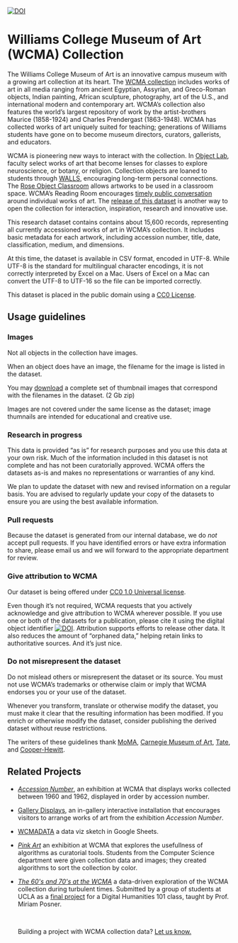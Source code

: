 [![DOI](https://zenodo.org/badge/82729276.svg)](https://zenodo.org/badge/latestdoi/82729276)

# Williams College Museum of Art (WCMA) Collection

The Williams College Museum of Art is an innovative campus museum with a growing art collection at its heart. The [WCMA collection](https://wcma.williams.edu/collection/) includes works of art in all media ranging from ancient Egyptian, Assyrian, and Greco-Roman objects, Indian painting, African sculpture, photography, art of the U.S., and international modern and contemporary art. WCMA’s collection also features the world’s largest repository of work by the artist-brothers Maurice (1858-1924) and Charles Prendergast (1863-1948). WCMA has collected works of art uniquely suited for teaching; generations of Williams students have gone on to become museum directors, curators, gallerists, and educators.

WCMA is pioneering new ways to interact with the collection. In [Object Lab](https://wcma.williams.edu/object-lab-collaborate/), faculty select works of art that become lenses for classes to explore neuroscience, or botany, or religion. Collection objects are loaned to students through [WALLS](https://wcma.williams.edu/walls/), encouraging long-term personal connections. The [Rose Object Classroom](https://wcma.williams.edu/rose-object-classroom/) allows artworks to be used in a classroom space. WCMA’s Reading Room encourages [timely public conversation](https://wcma.williams.edu/getting-a-read-on-basquiat-and-black-lives-matter-2/) around individual works of art. The [release of this dataset](https://medium.com/@caw_/new-dimensions-for-collections-at-wcma-72d4c627fef8#.d7ja01dx7) is another way to open the collection for interaction, inspiration, research and innovative use.

This research dataset contains contains about 15,600 records, representing all currently accessioned works of art in WCMA’s collection. It includes basic metadata for each artwork, including accession number, title, date, classification, medium, and dimensions.

At this time, the dataset is available in CSV format, encoded in UTF-8. While UTF-8 is the standard for multilingual character encodings, it is not correctly interpreted by Excel on a Mac. Users of Excel on a Mac can convert the UTF-8 to UTF-16 so the file can be imported correctly.

This dataset is placed in the public domain using a [CC0 License](https://creativecommons.org/publicdomain/zero/1.0/).


## **Usage guidelines**

### **Images**

Not all objects in the collection have images.

When an object does have an image, the filename for the image is listed in the dataset.

You may [download](https://rs.williams.edu/?r=89202&k=a7232d3884) a complete set of thumbnail images that correspond with the filenames in the dataset. (2 Gb zip)

Images are not covered under the same license as the dataset; image thumnails are intended for educational and creative use.

### **Research in progress**

This data is provided “as is” for research purposes and you use this data at your own risk. Much of the information included in this dataset is not complete and has not been curatorially approved. WCMA offers the datasets as-is and makes no representations or warranties of any kind.

We plan to update the dataset with new and revised information on a regular basis. You are advised to regularly update your copy of the datasets to ensure you are using the best available information.

### **Pull requests**

Because the dataset is generated from our internal database, we do *not* accept pull requests. If you have identified errors or have extra information to share, please email us and we will forward to the appropriate department for review.

### **Give attribution to WCMA**

Our dataset is being offered under [CC0 1.0 Universal license](https://creativecommons.org/publicdomain/zero/1.0/).

Even though it’s not required, WCMA requests that you actively acknowledge and give attribution to WCMA wherever possible. If you use one or both of the datasets for a publication, please cite it using the digital object identifier [![DOI](https://zenodo.org/badge/82729276.svg)](https://zenodo.org/badge/latestdoi/82729276). Attribution supports efforts to release other data. It also reduces the amount of “orphaned data,” helping retain links to authoritative sources. And it’s just nice.

### **Do not misrepresent the dataset**

Do not mislead others or misrepresent the dataset or its source. You must not use WCMA’s trademarks or otherwise claim or imply that WCMA endorses you or your use of the dataset.

Whenever you transform, translate or otherwise modify the dataset, you must make it clear that the resulting information has been modified. If you enrich or otherwise modify the dataset, consider publishing the derived dataset without reuse restrictions.

The writers of these guidelines thank [MoMA](https://github.com/MuseumofModernArt/collection), [Carnegie Museum of Art](https://github.com/cmoa/collection), [Tate](https://github.com/tategallery/collection), and [Cooper-Hewitt](https://github.com/cooperhewitt/collection).

## Related Projects

- [*Accession Number*](https://wcma.williams.edu/exhibit/accession-number/), an exhibition at WCMA that displays works collected between 1960 and 1962, displayed in order by accession number.

- [Gallery Displays](https://github.com/williamscollege/gallery_displays), an in-gallery interactive installation that encourages visitors to arrange works of art from the exhibition *Accession Number*.

- [WCMADATA](https://docs.google.com/spreadsheets/d/1AESANVb_xlyGa7WTgtaGviwtt1L6SC0yACH10MRtR3c/edit#gid=861257992) a data viz sketch in Google Sheets.

- [*Pink Art*](https://wcma.williams.edu/pink-art/) an exhibition at WCMA that explores the usefullness of algorithms as curatorial tools. Students from the Computer Science department were given collection data and images; they created algorithms to sort the collection by color.

- [*The 60's and 70's at the WCMA*](http://artsatwilliams.com) a data-driven exploration of the WCMA collection during turbulent times. Submitted by a group of students at UCLA as a [final project](http://miriamposner.com/classes/dh101f17/assignments/final-project/) for a Digital Humanities 101 class, taught by Prof. Miriam Posner.

  ​

  Building a project with WCMA collection data? [Let us know.](mailto:cw11@williams.edu)

